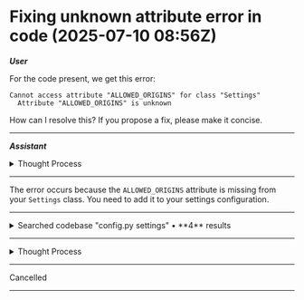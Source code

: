 <!-- Generated by SpecStory -->

# Fixing unknown attribute error in code (2025-07-10 08:56Z)

_**User**_

For the code present, we get this error:

```
Cannot access attribute "ALLOWED_ORIGINS" for class "Settings"
  Attribute "ALLOWED_ORIGINS" is unknown
```

How can I resolve this? If you propose a fix, please make it concise.

---

_**Assistant**_

<think><details><summary>Thought Process</summary>The user is getting a linter
error indicating that `settings.ALLOWED_ORIGINS` doesn't exist on the `Settings`
class. Looking at the code in `apps/backend/src/api/main.py`, I can see:

```python
from src.core.config import settings
```

And then:

```python
app.add_middleware(
    CORSMiddleware,
    allow_origins=settings.ALLOWED_ORIGINS,
    allow_credentials=True,
    allow_methods=["*"],
    allow_headers=["*"],
)
```

The error suggests that the `Settings` class in `src.core.config` doesn't have
an `ALLOWED_ORIGINS` attribute defined. I need to check what the settings
configuration looks like, but since I don't have that file, I can infer that
either:

1. The `ALLOWED_ORIGINS` attribute is missing from the Settings class
2. It's named differently
3. The configuration needs to be updated

Based on typical FastAPI/Pydantic settings patterns, I should suggest adding the
missing attribute to the Settings class. Since this appears to be a CORS
configuration for allowed origins, it should probably be a list of strings.

Let me provide a concise fix by adding the missing attribute to the settings
configuration.</details></think>

---

The error occurs because the `ALLOWED_ORIGINS` attribute is missing from your
`Settings` class. You need to add it to your settings configuration.

---

<details>
            <summary>Searched codebase "config.py settings" • **4** results</summary>
        
| File |
|------|
| `undefined` |
| `undefined` |
| `undefined` |
| `undefined` |

</details>

---

<think><details><summary>Thought Process</summary>Found the config file. Let me
read it to see the current Settings class structure.</details></think>

---

Cancelled

---
